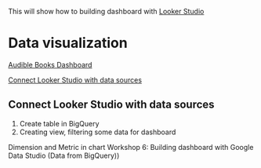 This will show how to building dashboard with [Looker Studio](https://lookerstudio.google.com/navigation/reporting)


Data visualization
============
[Audible Books Dashboard](https://lookerstudio.google.com/s/pvyQ71p2cSg)

[Connect Looker Studio with data sources](section/looker-studio.md#Connect-Looker-Studio-with-data-sources)



## Connect Looker Studio with data sources

1. Create table in BigQuery
2. Creating view, filtering some data for dashboard




Dimension and Metric in chart
Workshop 6: Building dashboard with Google Data Studio (Data from BigQuery))

